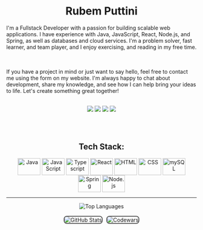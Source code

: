 <h1 align="center">Rubem Puttini</h1>
I'm a Fullstack Developer with a passion for building scalable web applications. I have experience with Java, JavaScript, React, Node.js, and Spring, as well as databases and cloud services. I'm a problem solver, fast learner, and team player, and I enjoy exercising, and reading in my free time.

<br><br>
If you have a project in mind or just want to say hello, feel free to contact me using the form on my website. I'm always happy to chat about development, share my knowledge, and see how I can help bring your ideas to life. Let's create something great together!

<br>

<div align="center"> 
  <a href = "mailto:rubem.staciariniputtini@gmail.com"><img src="https://img.shields.io/badge/Gmail-D14836?style=for-the-badge&logo=gmail&logoColor=white" target="_blank"></a>
  <a href="https://www.linkedin.com/in/rubemputtini" target="_blank"><img src="https://img.shields.io/badge/-LinkedIn-%230077B5?style=for-the-badge&logo=linkedin&logoColor=white" target="_blank"></a>
  <a href="https://www.codewars.com/users/rubemputtini" target="_blank"><img src="https://img.shields.io/badge/Codewars-B1361E?style=for-the-badge&logo=Codewars&logoColor=white" target="_blank"></a>
  <a href="https://www.hackerrank.com/rubem_staciarin1" target="_blank"><img src="https://img.shields.io/badge/-Hackerrank-2EC866?style=for-the-badge&logo=HackerRank&logoColor=white" target="_blank"></a> 
</div>

<br><br>

<h2 align="center">Tech Stack:</h2>
<div align="center" style="display: inline_block">
  <img align="center" alt="Java" height="45" width="60" src="https://cdn.jsdelivr.net/gh/devicons/devicon/icons/java/java-original.svg">
  <img align="center" alt="JavaScript" height="45" width="60" src="https://cdn.jsdelivr.net/gh/devicons/devicon/icons/javascript/javascript-original.svg">
  <img align="center" alt="Typescript" height="45" width="60" src="https://cdn.jsdelivr.net/gh/devicons/devicon/icons/typescript/typescript-original.svg">
  <img align="center" alt="React" height="45" width="60" src="https://cdn.jsdelivr.net/gh/devicons/devicon/icons/react/react-original.svg">
  <img align="center" alt="HTML" height="45" width="60" src="https://cdn.jsdelivr.net/gh/devicons/devicon/icons/html5/html5-original.svg">
  <img align="center" alt="CSS" height="45" width="60" src="https://cdn.jsdelivr.net/gh/devicons/devicon/icons/css3/css3-original.svg">
  <img align="center" alt="mySQL" height="45" width="60" src="https://cdn.jsdelivr.net/gh/devicons/devicon/icons/mysql/mysql-original.svg">
  <img align="center" alt="Spring" height="45" width="60" src="https://cdn.jsdelivr.net/gh/devicons/devicon/icons/spring/spring-original.svg">
  <img align="center" alt="Node.js" height="45" width="60" src="https://cdn.jsdelivr.net/gh/devicons/devicon/icons/nodejs/nodejs-original.svg">
</div>

<hr>

<div align="center">
  <img src="https://github-readme-stats.vercel.app/api/top-langs/?username=rubemputtini&layout=compact" alt="Top Languages"><br><br>
  <div style="display: flex; justify-content: center; align-items: center;">
  <img src="https://github-readme-stats.vercel.app/api?username=rubemputtini&show_icons=true&theme=gruvbox" alt="GitHub Stats" style="border: 2px solid #4e4e4e; border-radius: 8px; margin-right: 10px;">
  <img src="https://github.r2v.ch/codewars?user=rubemputtini&stroke=%23BB432C" alt="Codewars" style="border: 2px solid #4e4e4e; border-radius: 8px;">
</div>
</div>
